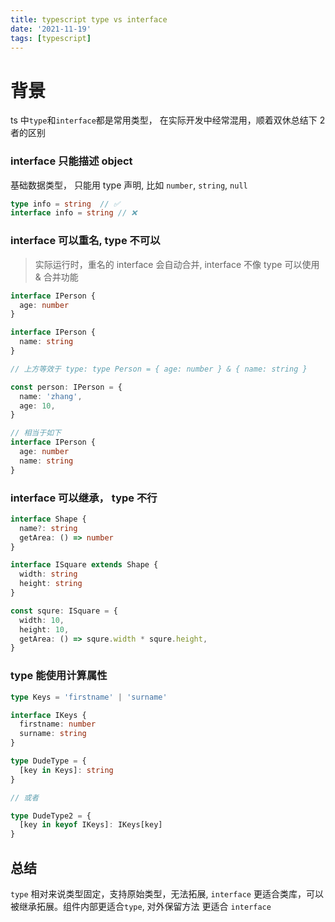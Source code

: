 ```yaml
---
title: typescript type vs interface
date: '2021-11-19'
tags: [typescript]
---
```


# 背景

ts 中`type`和`interface`都是常用类型， 在实际开发中经常混用，顺着双休总结下 2 者的区别

### interface 只能描述 object

基础数据类型， 只能用 type 声明, 比如 `number`, `string`, `null`

```typescript
type info = string  // ✅
interface info = string // ❌
```

### interface 可以重名, type 不可以

> 实际运行时，重名的 interface 会自动合并, interface 不像 type 可以使用 & 合并功能

```typescript
interface IPerson {
  age: number
}

interface IPerson {
  name: string
}

// 上方等效于 type: type Person = { age: number } & { name: string }

const person: IPerson = {
  name: 'zhang',
  age: 10,
}

// 相当于如下
interface IPerson {
  age: number
  name: string
}
```

### interface 可以继承， type 不行

```typescript
interface Shape {
  name?: string
  getArea: () => number
}

interface ISquare extends Shape {
  width: string
  height: string
}

const squre: ISquare = {
  width: 10,
  height: 10,
  getArea: () => squre.width * squre.height,
}
```

### type 能使用计算属性

```typescript
type Keys = 'firstname' | 'surname'

interface IKeys {
  firstname: number
  surname: string
}

type DudeType = {
  [key in Keys]: string
}

// 或者

type DudeType2 = {
  [key in keyof IKeys]: IKeys[key]
}
```

## 总结

`type` 相对来说类型固定，支持原始类型，无法拓展, `interface` 更适合类库，可以被继承拓展。组件内部更适合`type`, 对外保留方法
更适合 `interface`
